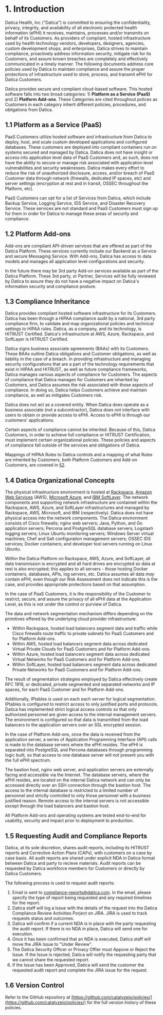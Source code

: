 # 1. Introduction

Datica Health, Inc ("Datica") is committed to ensuring the confidentiality, privacy, integrity, and availability of all electronic protected health information (ePHI) it receives, maintains, processes and/or transmits on behalf of its Customers. As providers of compliant, hosted infrastructure used by health technology vendors, developers, designers, agencies, custom development shops, and enterprises, Datica strives to maintain compliance, proactively address information security, mitigate risk for its Customers, and assure known breaches are completely and effectively communicated in a timely manner. The following documents address core policies used by Datica to maintain compliance and assure the proper protections of infrastructure used to store, process, and transmit ePHI for Datica Customers.

Datica provides secure and compliant cloud-based software. This hosted software falls into two broad categories: 1) **Platform as a Service (PaaS)** and 2) **Platform Add-ons**. These Categories are cited throughout polices as Customers in each category inherit different policies, procedures, and obligations from Datica.

## 1.1 Platform as a Service (PaaS)

PaaS Customers utilize hosted software and infrastructure from Datica to deploy, host, and scale custom developed applications and configured databases. These customers are deployed into compliant containers run on systems secured and managed by Datica. Datica does not have insight or access into application level data of PaaS Customers and, as such, does not have the ability to secure or manage risk associated with application level vulnerabilities and security weaknesses. Datica makes every effort to reduce the risk of unauthorized disclosure, access, and/or breach of PaaS Customer data through network (firewalls, dedicated IP spaces, etc) and server settings (encryption at rest and in transit, OSSEC throughout the Platform, etc).

PaaS Customers can opt for a list of Services from Datica, which include Backup Service, Logging Service, IDS Service, and Disaster Recovery Service. These services are not standard and PaaS Customers must sign up for them in order for Datica to manage these areas of security and compliance.

## 1.2 Platform Add-ons

Add-ons are compliant API-driven services that are offered as part of the Datica Platform. These services currently include our Backend as a Service and secure Messaging Service. With Add-ons, Datica has access to data models and manages all application level configurations and security.

In the future there may be 3rd party Add-on services available as part of the Datica Platform. These 3rd party, or Partner, Services will be fully reviewed by Datica to assure they do not have a negative impact on Datica's information security and compliance posture.

## 1.3 Compliance Inheritance

Datica provides compliant hosted software infrastructure for its Customers. Datica has been through a HIPAA compliance audit by a national, 3rd party compliance firm, to validate and map organizational policies and technical settings to HIPAA rules. Datica, as a company, and its technology, is HITRUST Certified. Datica's infrastructure at AWS, Azure, Rackspace, and SoftLayer is HITRUST Certified.

Datica signs business associate agreements (BAAs) with its Customers. These BAAs outline Datica obligations and Customer obligations, as well as liability in the case of a breach. In providing infrastructure and managing security configurations that are a part of the technology requirements that exist in HIPAA and HITRUST, as well as future compliance frameworks, Datica manages various aspects of compliance for Customers. The aspects of compliance that Datica manages for Customers are inherited by Customers, and Datica assumes the risk associated with those aspects of compliance. In doing so, Datica helps Customers achieve and maintain compliance, as well as mitigates Customers risk.

Datica does not act as a covered entity. When Datica does operate as a business associate (not a subcontractor), Datica does not interface with users to obtain or provide access to ePHI. Access to ePHI is through our customers' applications.

Certain aspects of compliance cannot be inherited. Because of this, Datica Customers, in order to achieve full compliance or HITRUST Certification, must implement certain organizational policies. These policies and aspects of compliance fall outside of the services and obligations of Datica.

Mappings of HIPAA Rules to Datica controls and a mapping of what Rules are inherited by Customers, both Platform Customers and Add-on Customers, are covered in [§2](#2.-hipaa-inheritance).

## 1.4 Datica Organizational Concepts

The physical infrastructure environment is hosted at [Rackspace](https://www.rackspace.com/), [Amazon Web Services](https://aws.amazon.com/) (AWS), [Microsoft Azure](https://azure.microsoft.com/), and [IBM SoftLayer](http://www.softlayer.com/). The network components and supporting network infrastructure are contained within the Rackspace, AWS, Azure, and SoftLayer infrastructures and managed by Rackspace, AWS, Microsoft, and IBM (respectively). Datica does not have physical access into the network components. The Datica environment consists of Cisco firewalls; nginx web servers; Java, Python, and Go application servers; Percona and PostgreSQL database servers; Logstash logging servers; Linux Ubuntu monitoring servers; Windows Server virtual machines; Chef and Salt configuration management servers; OSSEC IDS services; Docker containers; and developer tool servers running on Linux Ubuntu.

Within the Datica Platform on Rackspace, AWS, Azure, and SoftLayer, all data transmission is encrypted and all hard drives are encrypted so data at rest is also encrypted; this applies to all servers - those hosting Docker containers, databases, APIs, log servers, etc. Datica assumes all data *may* contain ePHI, even though our Risk Assessment does not indicate this is the case, and provides appropriate protections based on that assumption.

In the case of PaaS Customers, it is the responsibility of the Customer to restrict, secure, and assure the privacy of all ePHI data at the Application Level, as this is not under the control or purview of Datica.

The data and network segmentation mechanism differs depending on the primitives offered by the underlying cloud provider infrastructure:

* Within Rackspace, hosted load balancers segment data and traffic while Cisco firewalls route traffic to private subnets for PaaS Customers and for Platform Add-ons.
* Within AWS, hosted load balancers segment data across dedicated Virtual Private Clouds for PaaS Customers and for Platform Add-ons.
* Within Azure, hosted load balancers segment data across dedicated Virtual Networks for PaaS Customers and for Platform Add-ons.
* Within SoftLayer, hosted load balancers segment data across dedicated Private Networks for PaaS Customers and for Platform Add-ons.

The result of segmentation strategies employed by Datica effectively create RFC 1918, or dedicated, private segmented and separated networks and IP spaces, for each PaaS Customer and for Platform Add-ons.

Additionally, IPtables is used on each each server for logical segmentation. IPtables is configured to restrict access to only justified ports and protocols. Datica has implemented strict logical access controls so that only authorized personnel are given access to the internal management servers. The environment is configured so that data is transmitted from the load balancers to the application servers over an SSL encrypted session.

In the case of Platform Add-ons, once the data is received from the application server, a series of Application Programming Interface (API) calls is made to the database servers where the ePHI resides. The ePHI is separated into PostgreSQL and Percona databases through programming logic built, so that access to one database server will not present you with the full ePHI spectrum.

The bastion host, nginx web server, and application servers are externally facing and accessible via the Internet. The database servers, where the ePHI resides, are located on the internal Datica network and can only be accessed directly over an SSH connection through the bastion host. The access to the internal database is restricted to a limited number of personnel and strictly controlled to only those personnel with a business justified reason. Remote access to the internal servers is not accessible except through the load balancers and bastion host.

All Platform Add-ons and operating systems are tested end-to-end for usability, security and impact prior to deployment to production.

## 1.5 Requesting Audit and Compliance Reports

Datica, at its sole discretion, shares audit reports, including its HITRUST reports and Corrective Action Plans (CAPs), with customers on a case by case basis. All audit reports are shared under explicit NDA in Datica format between Datica and party to recieve materials. Audit reports can be requested by Datica workforce members for Customers or directly by Datica Customers.

The following process is used to request audit reports:

1. Email is sent to compliance-reports@datica.com. In the email, please specify the type of report being requested and any required timelines for the report.
2. Datica staff will log a Issue with the details of the request into the Datica Compliance Review Activities Porject on JIRA. JIRA is used to track requests status and outcomes.
3. Datica will confirm if a current NDA is in place with the party requesting the audit report. If there is no NDA in place, Datica will send one for execution.
4. Once it has been confirmed that an NDA is executed, Datica staff will move the JIRA Issue to "Under Review".
5. The Datica Security Officer or Privacy Offier must Appove or Reject the Issue. If the Issue is rejected, Datica will notify the requesting party that we cannot share the requested report.
4. If the Issue has been Approved, Datica will send the customer the requested audit report and complete the JIRA issue for the request.

## 1.6 Version Control

Refer to the GitHub repository at [https://github.com/catalyzeio/policies/](https://github.com/catalyzeio/policies/) for the full version history of these policies.
